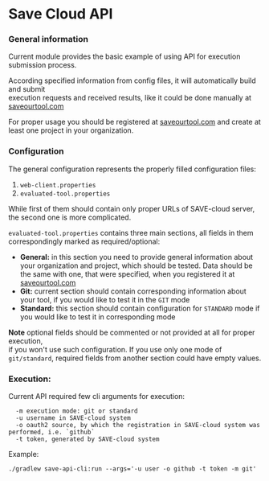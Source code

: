 # Save Cloud API

### General information

Current module provides the basic example of using API for execution submission process.

According specified information from config files, it will automatically build and submit\
execution requests and received results, like it could be done manually at [saveourtool.com](https://saveourtool.com/)

For proper usage you should be registered at [saveourtool.com](https://saveourtool.com/)
and create at least one project in your organization.

### Configuration

The general configuration represents the properly filled configuration files:
1) `web-client.properties` 
2) `evaluated-tool.properties`

While first of them should contain only proper URLs of SAVE-cloud server, the
second one is more complicated.

`evaluated-tool.properties` contains three main sections, all fields in them correspondingly
marked as required/optional:

* **General:** in this section you need to provide general information about
  your organization and project, which should be tested. Data should be the same
  with one, that were
  specified, when you registered it at [saveourtool.com](https://saveourtool.com/)
* **Git:** current section should contain corresponding information about your tool,
  if you would like to test it in the `GIT` mode
* **Standard:** this section should contain configuration for `STANDARD` mode
  if you would like to test it in corresponding mode
  
**Note** optional fields should be commented or not provided at all for proper execution,\
if you won't use such configuration. If you use only one mode of `git/standard`,
required fields from another section could have empty values.

### Execution:

Current API required few cli arguments for execution:
```
  -m execution mode: git or standard
  -u username in SAVE-cloud system
  -o oauth2 source, by which the registration in SAVE-cloud system was performed, i.e. `github`
  -t token, generated by SAVE-cloud system
```

Example:

    ./gradlew save-api-cli:run --args='-u user -o github -t token -m git'